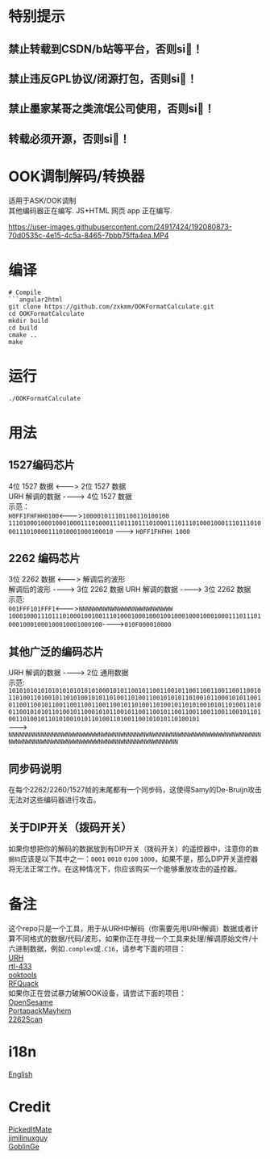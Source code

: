 #  特别提示
## 禁止转载到CSDN/b站等平台，否则si🐎！
## 禁止违反GPL协议/闭源打包，否则si🐎！
## 禁止墨家某哥之类流氓公司使用，否则si🐎！
## 转载必须开源，否则si🐎！
# OOK调制解码/转换器
适用于ASK/OOK调制  
其他编码器正在编写.
JS+HTML 网页 app 正在编写.

https://user-images.githubusercontent.com/24917424/192080873-70d0535c-4e15-4c5a-8465-7bbb75ffa4ea.MP4  

# 编译
```angular2html
# Compile
```angular2html
git clone https://github.com/zxkmm/OOKFormatCalculate.git
cd OOKFormatCalculate
mkdir build
cd build
cmake ..
make
```

# 运行
``./OOKFormatCalculate``



# 用法
## 1527编码芯片
4位 1527 数据 <---> 2位 1527 数据  
URH 解调的数据 ----> 4位 1527 数据    
示范：  
``H0FF1FHFHH0100``<--->``100001011101100110100100``  
``111010001000100010001110100011101110111010001110111010001000111011101000111010000111010001000100010`` ---> `H0FF1FHFHH 1000`
## 2262 编码芯片
3位 2262 数据 <---> 解调后的波形  
解调后的波形 ----> 3位 2262 数据 
URH 解调的数据 ----> 3位 2262 数据  
示范:  
``001FFF101FFF1``<--->``NNNNWWNWNWNWWWNNWWNWNWNWWW``  
``100010001110111010001001001110100010001000100100010001000100011101110100010001000100010001000100``---->``010F000010000``
## 其他广泛的编码芯片
URH 解调的数据 ----> 2位 通用数据  
示范:  
``101010101010101010101010100010101100101100110010110011001100110011001011010011010010110101001010110100110100110010101011010010110001010110010110011001011001100110011001100101101001101001011010100101011010011010011001010101101001011000101011001011001100101100110011001100110010110100110100101101010010101101001101001100101010110100101 ``  
--->  
``NNNNNNNNNNNNNNNWNWWNWWWWWNWNWNNWNNNNWNWNWNNNWNNWNNWNWWNWWWWWNWNWNNWNNNNWNWNWNNNWNNWNNWNWWNWWWWWNWNWNNWNNNNWNWNWNNNWNN``

## 同步码说明
在每个2262/2260/1527帧的末尾都有一个同步码，这使得Samy的De-Bruijn攻击无法对这些编码器进行攻击。

## 关于DIP开关（拨码开关）

如果你想把你的解码的数据放到有DIP开关（拨码开关）的遥控器中，注意你的``数据码``应该是以下其中之一：``0001`` ``0010`` ``0100`` ``1000``，如果不是，那么DIP开关遥控器将无法正常工作。在这种情况下，你应该购买一个能够重放攻击的遥控器。
# 备注
这个repo只是一个工具，用于从URH中解码（你需要先用URH解调）数据或者计算不同格式的数据/代码/波形，如果你正在寻找一个工具来处理/解调原始文件/十六进制数据，例如```.complex```或```.C16```，请参考下面的项目：  
[URH](https://github.com/jopohl/urh)  
[rtl-433](https://github.com/merbanan/rtl_433)  
[ooktools](https://github.com/leonjza/ooktools)   
[RFQuack](https://github.com/rfquack/RFQuack)  
如果你正在尝试暴力破解OOK设备，请尝试下面的项目：  
[OpenSesame](https://github.com/samyk/opensesame)  
[PortapackMayhem](https://github.com/eried/portapack-mayhem)  
[2262Scan](https://github.com/zxkmm/2262Scan)
# i18n
[English](https://github.com/zxkmm/OOKFormatCalculate/blob/main/README.md)
# Credit
[PickedItMate](https://github.com/pickeditmate)  
[jimilinuxguy](https://github.com/jimilinuxguy)  
[GoblinGe](https://github.com/GoblinGe)  
 

